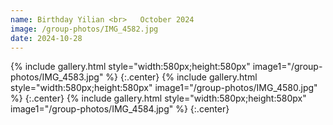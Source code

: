 ```yaml
---
name: Birthday Yilian <br>   October 2024
image: /group-photos/IMG_4582.jpg
date: 2024-10-28
---
```


{% include gallery.html style="width:580px;height:580px" image1="/group-photos/IMG_4583.jpg" %} {:.center}
{% include gallery.html style="width:580px;height:580px" image1="/group-photos/IMG_4580.jpg" %} {:.center}
{% include gallery.html style="width:580px;height:580px" image1="/group-photos/IMG_4584.jpg" %} {:.center}
